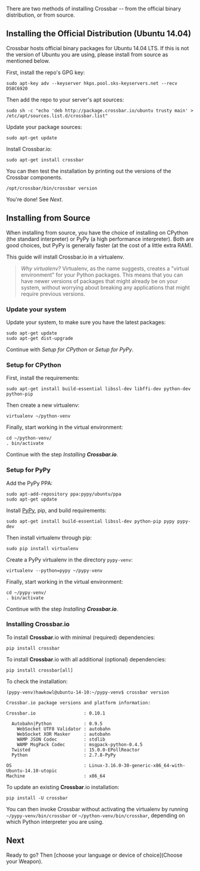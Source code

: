 There are two methods of installing Crossbar -- from the official binary distribution, or from source.

## Installing the Official Distribution (Ubuntu 14.04)

Crossbar hosts official binary packages for Ubuntu 14.04 LTS.
If this is not the version of Ubuntu you are using, please install from source as mentioned below.

First, install the repo's GPG key:

```console
sudo apt-key adv --keyserver hkps.pool.sks-keyservers.net --recv D58C6920
```

Then add the repo to your server's apt sources:

```console
sudo sh -c "echo 'deb http://package.crossbar.io/ubuntu trusty main' > /etc/apt/sources.list.d/crossbar.list"
```

Update your package sources:

```console
sudo apt-get update
```

Install Crossbar.io:

```console
sudo apt-get install crossbar
```

You can then test the installation by printing out the versions of the Crossbar components.

```console
/opt/crossbar/bin/crossbar version
```

You're done! See _Next_.


## Installing from Source

When installing from source, you have the choice of installing on CPython (the standard interpreter) or PyPy (a high performance interpreter).
Both are good choices, but PyPy is generally faster (at the cost of a little extra RAM).

This guide will install Crossbar.io in a virtualenv.

> *Why virtualenv?* Virtualenv, as the name suggests, creates a "virtual environment" for your Python packages. This means that you can have newer versions of packages that might already be on your system, without worrying about breaking any applications that might require previous versions.


### Update your system

Update your system, to make sure you have the latest packages:

```console
sudo apt-get update
sudo apt-get dist-upgrade
```

Continue with _Setup for CPython_ or _Setup for PyPy_.


### Setup for CPython

First, install the requirements:

```console
sudo apt-get install build-essential libssl-dev libffi-dev python-dev python-pip
```

Then create a new virtualenv:

```console
virtualenv ~/python-venv
```

Finally, start working in the virtual environment:

```console
cd ~/python-venv/
. bin/activate
```

Continue with the step _Installing **Crossbar.io**_.


### Setup for PyPy

Add the PyPy PPA:

```console
sudo apt-add-repository ppa:pypy/ubuntu/ppa
sudo apt-get update
```

Install [PyPy](http://pypy.org/), pip, and build requirements:

```console
sudo apt-get install build-essential libssl-dev python-pip pypy pypy-dev
```

Then install virtualenv through pip:

```console
sudo pip install virtualenv
```

Create a PyPy virtualenv in the directory `pypy-venv`:

```console
virtualenv --python=pypy ~/pypy-venv
```

Finally, start working in the virtual environment:

```console
cd ~/pypy-venv/
. bin/activate
```

Continue with the step _Installing **Crossbar.io**_.


### Installing Crossbar.io

To install **Crossbar**.io with minimal (required) dependencies:

```console
pip install crossbar
```

To install **Crossbar**.io with all additional (optional) dependencies:

```console
pip install crossbar[all]
```

To check the installation:

```console
(pypy-venv)hawkowl@ubuntu-14-10:~/pypy-venv$ crossbar version

Crossbar.io package versions and platform information:

Crossbar.io                  : 0.10.1

  Autobahn|Python            : 0.9.5
    WebSocket UTF8 Validator : autobahn
    WebSocket XOR Masker     : autobahn
    WAMP JSON Codec          : stdlib
    WAMP MsgPack Codec       : msgpack-python-0.4.5
  Twisted                    : 15.0.0-EPollReactor
  Python                     : 2.7.8-PyPy

OS                           : Linux-3.16.0-30-generic-x86_64-with-Ubuntu-14.10-utopic
Machine                      : x86_64
```

To update an existing **Crossbar**.io installation:

```console
pip install -U crossbar
```

You can then invoke Crossbar without activating the virtualenv by running ``~/pypy-venv/bin/crossbar`` or ``~/python-venv/bin/crossbar``, depending on which Python interpreter you are using.


## Next

Ready to go? Then [choose your language or device of choice](Choose your Weapon).
